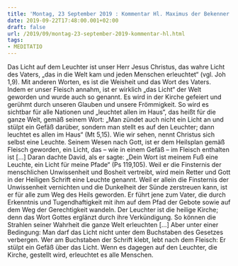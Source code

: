 ```yaml
---
title: 'Montag, 23 September 2019 : Kommentar Hl. Maximus der Bekenner'
date: 2019-09-22T17:48:00.001+02:00
draft: false
url: /2019/09/montag-23-september-2019-kommentar-hl.html
tags: 
- MEDITATIO
---
```


Das Licht auf dem Leuchter ist unser Herr Jesus Christus, das wahre Licht des Vaters, „das in die Welt kam und jeden Menschen erleuchtet“ (vgl. Joh 1,9). Mit anderen Worten, es ist die Weisheit und das Wort des Vaters. Indem er unser Fleisch annahm, ist er wirklich „das Licht“ der Welt geworden und wurde auch so genannt. Es wird in der Kirche gefeiert und gerühmt durch unseren Glauben und unsere Frömmigkeit. So wird es sichtbar für alle Nationen und „leuchtet allen im Haus“, das heißt für die ganze Welt, gemäß seinem Wort: „Man zündet auch nicht ein Licht an und stülpt ein Gefäß darüber, sondern man stellt es auf den Leuchter; dann leuchtet es allen im Haus“ (Mt 5,15). Wie wir sehen, nennt Christus sich selbst eine Leuchte. Seinem Wesen nach Gott, ist er dem Heilsplan gemäß Fleisch geworden, ein Licht, das – wie in einem Gefäß – im Fleisch enthalten ist \[…\] Daran dachte David, als er sagte: „Dein Wort ist meinem Fuß eine Leuchte, ein Licht für meine Pfade“ (Ps 119,105). Weil er die Finsternis der menschlichen Unwissenheit und Bosheit vertreibt, wird mein Retter und Gott in der Heiligen Schrift eine Leuchte genannt. Weil er allein die Finsternis der Unwissenheit vernichten und die Dunkelheit der Sünde zerstreuen kann, ist er für alle zum Weg des Heils geworden. Er führt jene zum Vater, die durch Erkenntnis und Tugendhaftigkeit mit ihm auf dem Pfad der Gebote sowie auf dem Weg der Gerechtigkeit wandeln. Der Leuchter ist die heilige Kirche; denn das Wort Gottes erglänzt durch ihre Verkündigung. So können die Strahlen seiner Wahrheit die ganze Welt erleuchten \[…\] Aber unter einer Bedingung: Man darf das Licht nicht unter dem Buchstaben des Gesetzes verbergen. Wer am Buchstaben der Schrift klebt, lebt nach dem Fleisch: Er stülpt ein Gefäß über das Licht. Wenn es dagegen auf den Leuchter, die Kirche, gestellt wird, erleuchtet es alle Menschen.